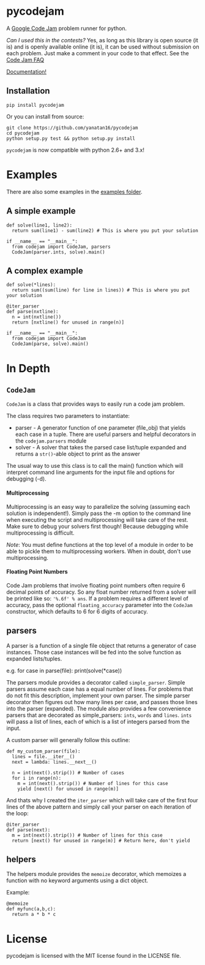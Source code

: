 pycodejam
=========

A [Google Code Jam](http://code.google.com/codejam) problem runner for python.

_Can I used this in the contests?_ Yes, as long as this library is open source (it is) and is openly available online (it is), it can be used without submission on each problem. Just make a comment in your code to that effect. See the [Code Jam FAQ](http://code.google.com/codejam/faq.html#tools)

[Documentation!](http://yanatan16.github.com/pycodejam/docs/html/index.html)

## Installation

```
pip install pycodejam
```

Or you can install from source:

    git clone https://github.com/yanatan16/pycodejam
    cd pycodejam
    python setup.py test && python setup.py install

`pycodejam` is now compatible with python 2.6+ and 3.x!

# Examples

There are also some examples in the [examples folder](http://github.com/yanatan16/tree/master/examples).

## A simple example

    def solve(line1, line2):
      return sum(line1) - sum(line2) # This is where you put your solution

    if __name__ == "__main__":
      from codejam import CodeJam, parsers
      CodeJam(parser.ints, solve).main()

## A complex example

    def solve(*lines):
      return sum((sum(line) for line in lines)) # This is where you put your solution
    
    @iter_parser
    def parse(nxtline):
      n = int(nxtline())
      return [nxtline() for unused in range(n)]
    
    if __name__ == "__main__":
      from codejam import CodeJam
      CodeJam(parse, solve).main()

# In Depth

## `CodeJam`

`CodeJam` is a class that provides ways to easily run a code jam problem.

The class requires two parameters to instantiate:
- parser - A generator function of one parameter (file_obj) that yields each case in a tuple.
  There are useful parsers and helpful decorators in the `codejam.parsers` module
- solver - A solver that takes the parsed case list/tuple expanded and returns a `str()`-able object to print as the answer

The usual way to use this class is to call the main() function which will interpret command line arguments
for the input file and options for debugging (-d).

#### Multiprocessing

Multiprocessing is an easy way to parallelize the solving (assuming each solution is independent!). Simply pass the -m option to the command line when executing the script and multiprocessing will take care of the rest. Make sure to debug your solvers first though! Because debugging while multiprocessing is difficult.

_Note_: You must define functions at the top level of a module in order to be able to pickle them to multiprocessing workers. When in doubt, don't use multiprocessing.

#### Floating Point Numbers

Code Jam problems that involve floating point numbers often require 6 decimal points of accuracy. So any float number returned from a solver will be printed like so: `'%.6f' % ans`. If a problem requires a different level of accuracy, pass the optional `floating_accuracy` parameter into the `CodeJam` constructor, which defaults to 6 for 6 digits of accuracy.

## parsers

A parser is a function of a single file object that returns a generator of case instances. Those case
instances will be fed into the solve function as expanded lists/tuples.

e.g.
    for case in parse(file):
      print(solve(*case))

The parsers module provides a decorator called `simple_parser`. Simple parsers assume each case has a equal number of lines. For problems that do not fit this description, implement your own parser. The simple parser decorator then figures out how many lines per case, and passes those lines into the parser (expanded). The module also provides a few convenience parsers that are decorated as simple_parsers: `ints`, `words` and `lines`. `ints` will pass a list of lines, each of which is a list of integers parsed from the input.

A custom parser will generally follow this outline:

    def my_custom_parser(file):
      lines = file.__iter__()
      next = lambda: lines.__next__()
    
      n = int(next().strip()) # Number of cases
      for i in range(n):
        m = int(next().strip()) # Number of lines for this case
        yield [next() for unused in range(m)]

And thats why I created the `iter_parser` which will take care of the first four lines of the above pattern and simply call your parser on each iteration of the loop:

    @iter_parser
    def parse(next):
      m = int(next().strip()) # Number of lines for this case
      return [next() for unused in range(m)] # Return here, don't yield

## helpers

The helpers module provides the `memoize` decorator, which memoizes a function with no keyword arguments using a dict object.

Example:

    @memoize
    def myfunc(a,b,c):
      return a * b * c

# License

pycodejam is licensed with the MIT license found in the LICENSE file.
